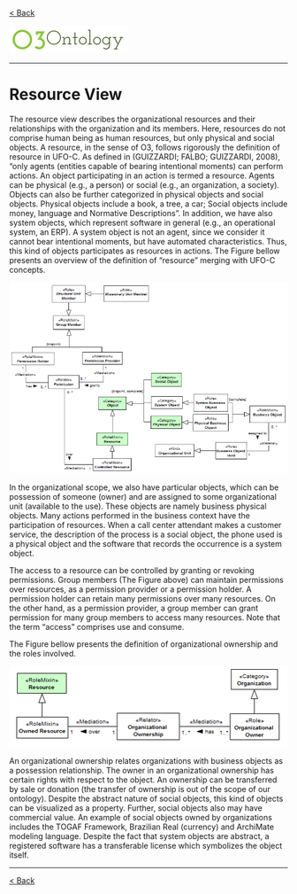 [< Back](../README.md)

![](../logo/logo.png)

---

# Resource View

The resource view describes the organizational resources and their relationships with the organization and its members. Here, resources do not comprise human being as human resources, but only physical and social objects. A resource, in the sense of O3, follows rigorously the definition of resource in UFO-C. As defined in (GUIZZARDI; FALBO; GUIZZARDI, 2008), “only agents (entities capable of bearing intentional moments) can perform actions. An object participating in an action is termed a resource. Agents can be physical (e.g., a person) or social (e.g., an organization, a society). Objects can also be further categorized in physical objects and social objects. Physical objects include a book, a tree, a car; Social objects include money, language and Normative Descriptions”. In addition, we have also system objects, which represent software in general (e.g., an operational system, an ERP). A system object is not an agent, since we consider it cannot bear intentional moments, but have automated characteristics. Thus, this kind of objects participates as resources in actions. The Figure bellow presents an overview of the definition of “resource” merging with UFO-C concepts. 

![](images/figure60_resource_access_and_categorization.png)

In the organizational scope, we also have particular objects, which can be possession of someone (owner) and are assigned to some organizational unit (available to the use). These objects are namely business physical objects. Many actions performed in the business context have the participation of resources. When a call center attendant makes a customer service, the description of the process is a social object, the phone used is a physical object and the software that records the occurrence is a system object. 

The access to a resource can be controlled by granting or revoking permissions. Group members (The Figure above) can maintain permissions over resources, as a permission provider or a permission holder. A permission holder can retain many permissions over many resources. On the other hand, as a permission provider, a group member can grant permission for many group members to access many resources. Note that the term “access” comprises use and consume.

The Figure bellow presents the definition of organizational ownership and the roles involved.

![](images/figure61_organizational_ownership.png)

An organizational ownership relates organizations with business objects as a possession relationship. The owner in an organizational ownership has certain rights with respect to the object. An ownership can be transferred by sale or donation (the transfer of ownership is out of the scope of our ontology). Despite the abstract nature of social objects, this kind of objects can be visualized as a property. Further, social objects also may have commercial value. An example of social objects owned by organizations includes the TOGAF Framework, Brazilian Real (currency) and ArchiMate modeling language. Despite the fact that system objects are abstract, a registered software has a transferable license which symbolizes the object itself.

---
[< Back](../README.md)
